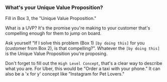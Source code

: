 ### What's your Unique Value Proposition?

Fill in Box 3, the "Unique Value Proposition."

What is a UVP? It's the promise you're making to your customer that's compelling enough for them to jump on board.

Ask yourself "If I solve this problem (Box 1) `[by doing this]` for you (customer from Box 2), is that compelling?". Whatever the `[by doing this]` is the Unique Value Proposition you're proposing.

Don't forget to fill out the `High Level Concept`, that's a clear way to describe what you are. For Uber, this would be "Order a taxi with your phone." It can also be a 'x for y' concept like "Instagram for Pet Lovers."
